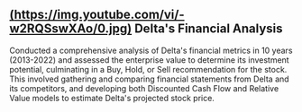 [(https://img.youtube.com/vi/-w2RQSswXAo/0.jpg)](https://www.youtube.com/watch?v=-w2RQSswXAo)
**Delta's Financial Analysis**
-------------------------------------------
Conducted a comprehensive analysis of Delta's financial metrics in 10 years (2013-2022) and assessed the enterprise value to determine its investment potential, culminating in a Buy, Hold, or Sell recommendation for the stock. This involved gathering and comparing financial statements from Delta and its competitors, and developing both Discounted Cash Flow and Relative Value models to estimate Delta's projected stock price.
